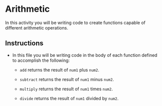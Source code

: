 # Arithmetic

In this activity you will be writing code to create functions capable of different arithmetic operations.

## Instructions

  * In this file you will be writing code in the body of each function defined to accomplish the following:

    * `add` returns the result of `num1` plus `num2`.

    * `subtract` returns the result of `num1` minus `num2`.

    * `multiply` returns the result of `num1` times `num2`.

    * `divide` returns the result of `num1` divided by `num2`.
